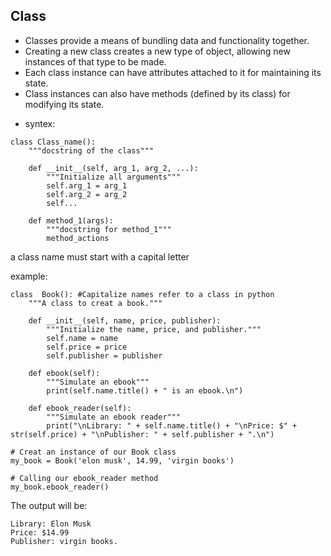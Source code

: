 ## Class
-	Classes provide a means of bundling data and functionality together. 
-	Creating a new class creates a new type of object, allowing new instances of that type to be made. 
-	Each class instance can have attributes attached to it for maintaining its state. 
-	Class instances can also have methods (defined by its class) for modifying its state.
*	syntex:	
```
class Class_name():
	"""docstring of the class"""
				
	def __init__(self, arg_1, arg_2, ...):
		"""Initialize all arguments"""
		self.arg_1 = arg_1
		self.arg_2 = arg_2
		self...
				
	def method_1(args):
		"""docstring for method_1"""
		method_actions
```
a class name must start with a capital letter

example:
```
class  Book(): #Capitalize names refer to a class in python
	"""A class to creat a book."""

	def __init__(self, name, price, publisher):
		"""Initialize the name, price, and publisher."""
		self.name = name
		self.price = price
		self.publisher = publisher

	def ebook(self):
		"""Simulate an ebook"""
		print(self.name.title() + " is an ebook.\n")

	def ebook_reader(self):
		"""Simulate an ebook reader"""
		print("\nLibrary: " + self.name.title() + "\nPrice: $" + str(self.price) + "\nPublisher: " + self.publisher + ".\n")

# Creat an instance of our Book class
my_book = Book('elon musk', 14.99, 'virgin books')
				
# Calling our ebook_reader method
my_book.ebook_reader()
```

The output will be:
```
Library: Elon Musk
Price: $14.99
Publisher: virgin books.
```

